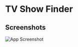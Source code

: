 
# TV Show Finder

## Screenshots

![App Screenshot](https://i.ibb.co/NxxPLR3/Screenshot-2024-03-28-at-10-59-55.png)

